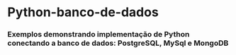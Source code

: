 # Python-banco-de-dados
### Exemplos demonstrando implementação de Python conectando a banco de dados: PostgreSQL, MySql e MongoDB
